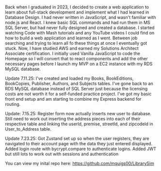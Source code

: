 Back when I graduated in 2023, I decided to create a web application to learn about full-stack development and implement what I had learned in Database Design. I had never written in JavaScript, and wasn't familiar with node.js and React. I knew basic SQL commands and had run them in MS SQL Server, but had never fully designed and created a database. I started watching Code with Mash tutorials and any YouTube videos I could find on how to build a web application and learned as I went. Between job searching and trying to learn all fo these things at once I eventually got stuck. Now, I have studied AWS and earned my Solutions Architect Associate certification. I initially used Vanilla JavaScript to code the Homepage so I will convert that to react components and add the other necessary pages before I launch my MVP on a EC2 instance with my RDS MySQL database.

Update 7.11.25:
I've created and loaded my Books, BookEditions, BookCopies, Publisher, Authors, and Subjects tables.
I've gone back to an RDS MySQL database instead of SQL Server just because the licensing costs are not worth it for a self-funded practice project.
I've got my basic front end setup and am starting to combine my Express backend for routing.

Update: 7.15.25:
Register form now actually inserts new user to database. Still need to work out inserting the address pieces into each of their respective table and linking the userId, premise,
streetId, and zipcodeId in User_to_Address table.

Update 7.23.25:
Got Zustand set up so when the user registers, they are navigated to their account page with the data they just entered displayed. Added
login route with bycrypt.compare to authenticate logins. Added JWT but still lots to work out with sessions and authentication

You can view my inital repo here: https://github.com/mquigs00/LibrarySim
